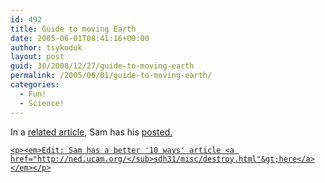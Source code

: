 ```yaml
---
id: 492
title: Guide to moving Earth
date: 2005-06-01T08:41:16+00:00
author: tsykoduk
layout: post
guid: 30/2008/12/27/guide-to-moving-earth
permalink: /2005/06/01/guide-to-moving-earth/
categories:
  - Fun!
  - Science!
---
```

<p>In a <a href="http://greg.nokes.name/2005/05/26/top-10-ways-to-destroy-earth/">related article</a>, Sam has his <a href="http://ned.ucam.org/<sub>sdh31/misc/mundicide/moving.html"&gt; Guide to moving Earth</a> posted.</p>


	<p><em>Edit: Sam has a better '10 ways' article <a href="http://ned.ucam.org/</sub>sdh31/misc/destroy.html"&gt;here</a></em></p>
